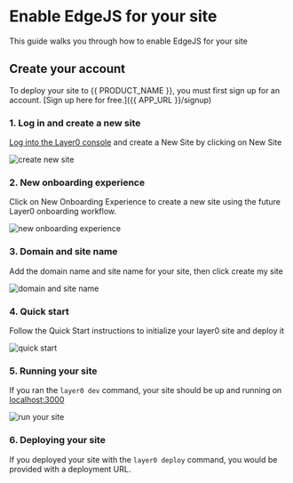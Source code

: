 # Enable EdgeJS for your site

This guide walks you through how to enable EdgeJS for your site

## Create your account

To deploy your site to {{ PRODUCT_NAME }}, you must first sign up for an account. [Sign up here for free.]({{ APP_URL }}/signup)

### 1. Log in and create a new site

[Log into the Layer0 console](https://app.layer0.co/login) and create a New Site by clicking on New Site

![create new site](/images/deploying/new-site.png)

### 2. New onboarding experience

Click on New Onboarding Experience to create a new site using the future Layer0 onboarding workflow.

![new onboarding experience](/images/deploying/new-onboarding-experience.png)

### 3. Domain and site name

Add the domain name and site name for your site, then click create my site

![domain and site name](/images/deploying/domain-and-site-name.png)

### 4. Quick start

Follow the Quick Start instructions to initialize your layer0 site and deploy it

![quick start](/images/deploying/quick-start.png)

### 5. Running your site

If you ran the `layer0 dev` command, your site should be up and running on [localhost:3000](http://localhost:3000)

![run your site](/images/deploying/run-your-site.png)

### 6. Deploying your site
If you deployed your site with the `layer0 deploy` command, you would be provided with a deployment URL.
